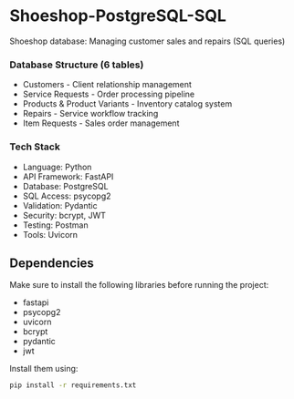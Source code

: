 # Shoeshop-PostgreSQL-SQL
Shoeshop database: Managing customer sales and repairs (SQL queries)

### Database Structure (6 tables)
- Customers - Client relationship management
- Service Requests - Order processing pipeline
- Products & Product Variants - Inventory catalog system
- Repairs - Service workflow tracking
- Item Requests - Sales order management

### Tech Stack
- Language: Python
- API Framework: FastAPI 
- Database: PostgreSQL
- SQL Access: psycopg2
- Validation: Pydantic
- Security: bcrypt, JWT 
- Testing: Postman 
- Tools: Uvicorn

## Dependencies
Make sure to install the following libraries before running the project:

- fastapi
- psycopg2
- uvicorn
- bcrypt
- pydantic
- jwt

Install them using:

```bash
pip install -r requirements.txt

